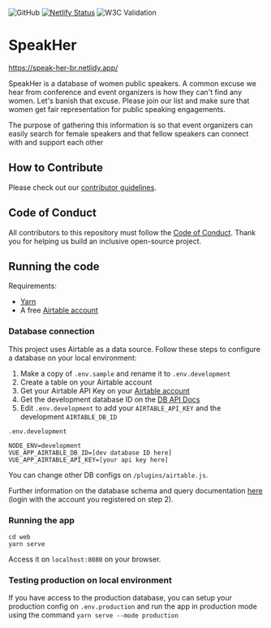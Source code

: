 ![GitHub](https://img.shields.io/github/license/tuttiq/speak-her-br)
[![Netlify Status](https://api.netlify.com/api/v1/badges/24555378-b065-47de-a170-46c23cb537de/deploy-status)](https://app.netlify.com/sites/speak-her-br/deploys)
![W3C Validation](https://img.shields.io/w3c-validation/html?targetUrl=https%3A%2F%2Fspeak-her-br.netlify.app)

# SpeakHer

https://speak-her-br.netlidy.app/

SpeakHer is a database of women public speakers. A common excuse we hear from conference and event organizers is how they can't find any women. Let's banish that excuse. Please join our list and make sure that women get fair representation for public speaking engagements.

The purpose of gathering this information is so that event organizers can easily search for female speakers and that fellow speakers can connect with and support each other

## How to Contribute

Please check out our [contributor guidelines](./CONTRIBUTING.md).

## Code of Conduct

All contributors to this repository must follow the [Code of Conduct](./CODE_OF_CONDUCT.md). Thank you for helping us build an inclusive open-source project.

## Running the code

Requirements:
- [Yarn](https://yarnpkg.com/)
- A free [Airtable account](https://airtable.com)

### Database connection

This project uses Airtable as a data source. Follow these steps to configure a database on your local environment:

1. Make a copy of `.env.sample` and rename it to `.env.development`
2. Create a table on your Airtable account
3. Get your Airtable API Key on your [Airtable account](https://airtable.com/account)
4. Get the development database ID on the [DB API Docs](https://airtable.com/api/)
5. Edit `.env.development` to add your `AIRTABLE_API_KEY` and the development `AIRTABLE_DB_ID`

`.env.development`
```
NODE_ENV=development
VUE_APP_AIRTABLE_DB_ID=[dev database ID here]
VUE_APP_AIRTABLE_API_KEY=[your api key here]
```

You can change other DB configs on `/plugins/airtable.js`.

Further information on the database schema and query documentation [here](https://airtable.com/api) (login with the account you registered on step 2).


### Running the app

```
cd web
yarn serve
```

Access it on `localhost:8080` on your browser.

### Testing production on local environment

If you have access to the production database, you can setup your production config on `.env.production` and run the app in production mode using the command `yarn serve --mode production`
